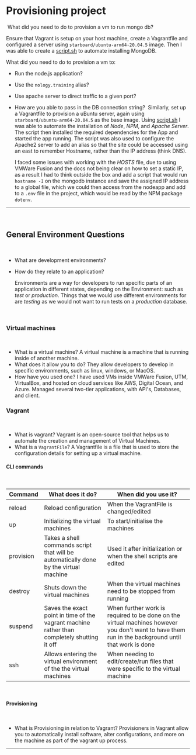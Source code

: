 # Provisioning project

​
What did you need to do to provision a vm to run mongo db?

Ensure that Vagrant is setup on your host machine, create a Vagrantfile and configured a server using `starboard/ubuntu-arm64-20.04.5` image. Then I was able to create a [script.sh](./env/mongodb/script.sh) to automate installing MongoDB.

What did you need to do to provision a vm to:
​

- Run the node.js application?
- Use the `nology.training` alias?
- Use apache server to direct traffic to a given port?
- How are you able to pass in the DB connection string?
  ​
  Similarly, set up a Vagrantfile to provision a uBuntu server, again using `starboard/ubuntu-arm64-20.04.5` as the base image. Using [script.sh](./env/nodeapp/script.sh) I was able to automate the installation of _Node_, _NPM_, and _Apache Server_. The script then installed the required dependencies for the App and started the app running. The script was also used to configure the Apache2 server to add an alias so that the site could be accessed using an east to remember Hostname, rather than the IP address (think DNS).

  I faced some issues with working with the _HOSTS_ file, due to using VMWare Fusion and the docs not being clear on how to set a static IP, as a result I had to think outside the box and add a script that would run `hostname -I` on the mongodb instance and save the assigned IP address to a global file, which we could then access from the nodeapp and add to a `.env` file in the project, which would be read by the NPM package `dotenv`.

---

​

## General Environment Questions

​

- What are development environments?
- How do they relate to an application?

  Environments are a way for developers to run specific parts of an application in different states, depending on the Environment: such as _test_ or _production_. Things that we would use different environments for are _testing_ as we would not want to run tests on a _production_ database.

  ​

### Virtual machines

​

- What is a virtual machine?
  A virtual machine is a machine that is running inside of another machine.
- What does it allow you to do?
  They allow developers to develop in specific environments, such as linux, windows, or MacOS.
- How have you used one?
  I have used VMs inside VMWare Fusion, UTM, VirtualBox, and hosted on cloud services like AWS, Digital Ocean, and Azure. Managed several two-tier applications, with API's, Databases, and client.
  ​

### Vagrant

​

- What is vagrant?
  Vagrant is an open-source tool that helps us to automate the creation and management of Virtual Machines.
- What is a `VagrantFile`?
  A Vagrantfile is a file that is used to store the configuration details for setting up a virtual machine.
  ​

#### CLI commands

​

| Command   | What does it do?                                                                            | When did you use it?                                                                                                                               |
| --------- | ------------------------------------------------------------------------------------------- | -------------------------------------------------------------------------------------------------------------------------------------------------- |
| reload    | Reload configuration                                                                        | When the VagrantFile is changed/edited                                                                                                             |
| up        | Initializing the virtual machines                                                           | To start/initialise the machines                                                                                                                   |
| provision | Takes a shell commands script that will be automatically done by the virtual machine        | Used it after initialization or when the shell scripts are edited                                                                                  |
| destroy   | Shuts down the virtual machines                                                             | When the virtual machines need to be stopped from running                                                                                          |
| suspend   | Saves the exact point in time of the vagrant machine rather than completely shutting it off | When further work is required to be done on the virtual machines however you don't want to have them run in the background until that work is done |
| ssh       | Allows entering the virtual environment of the the virtual machines                         | When needing to edit/create/run files that were specific to the virtual machine                                                                    |

​

#### Provisioning

​

- What is Provisioning in relation to Vagrant?
  ​Provisioners in Vagrant allow you to automatically install software, alter configurations, and more on the machine as part of the vagrant up process.

---
